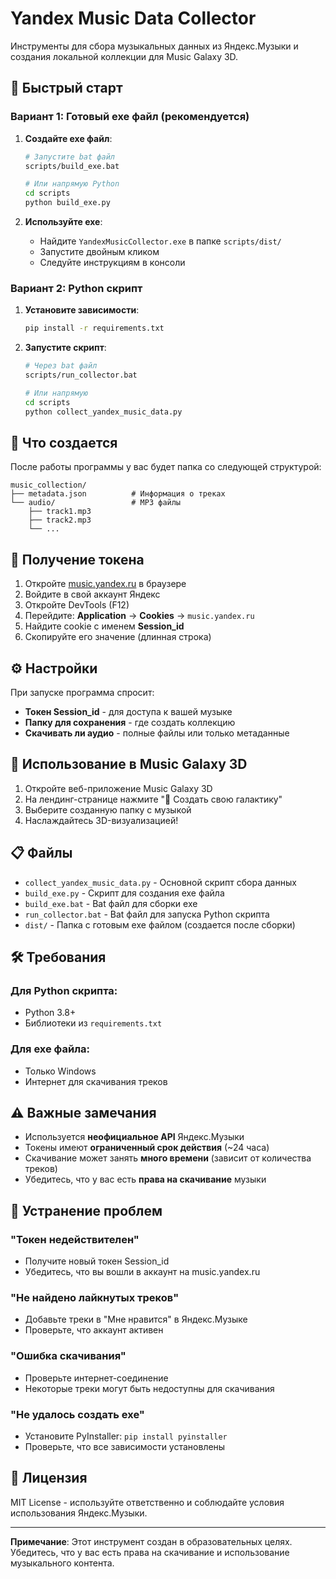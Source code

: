 # Yandex Music Data Collector

Инструменты для сбора музыкальных данных из Яндекс.Музыки и создания локальной коллекции для Music Galaxy 3D.

## 🚀 Быстрый старт

### Вариант 1: Готовый exe файл (рекомендуется)

1. **Создайте exe файл**:
   ```bash
   # Запустите bat файл
   scripts/build_exe.bat
   
   # Или напрямую Python
   cd scripts
   python build_exe.py
   ```

2. **Используйте exe**:
   - Найдите `YandexMusicCollector.exe` в папке `scripts/dist/`
   - Запустите двойным кликом
   - Следуйте инструкциям в консоли

### Вариант 2: Python скрипт

1. **Установите зависимости**:
   ```bash
   pip install -r requirements.txt
   ```

2. **Запустите скрипт**:
   ```bash
   # Через bat файл
   scripts/run_collector.bat
   
   # Или напрямую
   cd scripts
   python collect_yandex_music_data.py
   ```

## 📁 Что создается

После работы программы у вас будет папка со следующей структурой:

```
music_collection/
├── metadata.json          # Информация о треках
└── audio/                 # MP3 файлы
    ├── track1.mp3
    ├── track2.mp3
    └── ...
```

## 🔑 Получение токена

1. Откройте [music.yandex.ru](https://music.yandex.ru) в браузере
2. Войдите в свой аккаунт Яндекс
3. Откройте DevTools (F12)
4. Перейдите: **Application** → **Cookies** → `music.yandex.ru`
5. Найдите cookie с именем **Session_id**
6. Скопируйте его значение (длинная строка)

## ⚙️ Настройки

При запуске программа спросит:

- **Токен Session_id** - для доступа к вашей музыке
- **Папку для сохранения** - где создать коллекцию
- **Скачивать ли аудио** - полные файлы или только метаданные

## 🎵 Использование в Music Galaxy 3D

1. Откройте веб-приложение Music Galaxy 3D
2. На лендинг-странице нажмите "🚀 Создать свою галактику"
3. Выберите созданную папку с музыкой
4. Наслаждайтесь 3D-визуализацией!

## 📋 Файлы

- `collect_yandex_music_data.py` - Основной скрипт сбора данных
- `build_exe.py` - Скрипт для создания exe файла
- `build_exe.bat` - Bat файл для сборки exe
- `run_collector.bat` - Bat файл для запуска Python скрипта
- `dist/` - Папка с готовым exe файлом (создается после сборки)

## 🛠️ Требования

### Для Python скрипта:
- Python 3.8+
- Библиотеки из `requirements.txt`

### Для exe файла:
- Только Windows
- Интернет для скачивания треков

## ⚠️ Важные замечания

- Используется **неофициальное API** Яндекс.Музыки
- Токены имеют **ограниченный срок действия** (~24 часа)
- Скачивание может занять **много времени** (зависит от количества треков)
- Убедитесь, что у вас есть **права на скачивание** музыки

## 🔧 Устранение проблем

### "Токен недействителен"
- Получите новый токен Session_id
- Убедитесь, что вы вошли в аккаунт на music.yandex.ru

### "Не найдено лайкнутых треков"
- Добавьте треки в "Мне нравится" в Яндекс.Музыке
- Проверьте, что аккаунт активен

### "Ошибка скачивания"
- Проверьте интернет-соединение
- Некоторые треки могут быть недоступны для скачивания

### "Не удалось создать exe"
- Установите PyInstaller: `pip install pyinstaller`
- Проверьте, что все зависимости установлены

## 📄 Лицензия

MIT License - используйте ответственно и соблюдайте условия использования Яндекс.Музыки.

---

**Примечание**: Этот инструмент создан в образовательных целях. Убедитесь, что у вас есть права на скачивание и использование музыкального контента.
